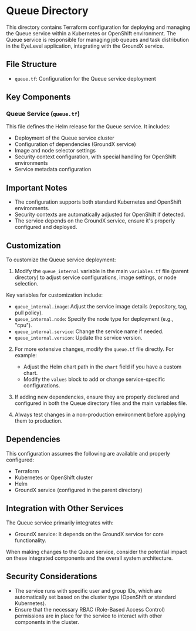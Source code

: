 # Queue Directory

This directory contains Terraform configuration for deploying and managing the Queue service within a Kubernetes or OpenShift environment. The Queue service is responsible for managing job queues and task distribution in the EyeLevel application, integrating with the GroundX service.

## File Structure

- `queue.tf`: Configuration for the Queue service deployment

## Key Components

### Queue Service (`queue.tf`)

This file defines the Helm release for the Queue service. It includes:

- Deployment of the Queue service cluster
- Configuration of dependencies (GroundX service)
- Image and node selector settings
- Security context configuration, with special handling for OpenShift environments
- Service metadata configuration

## Important Notes

- The configuration supports both standard Kubernetes and OpenShift environments.
- Security contexts are automatically adjusted for OpenShift if detected.
- The service depends on the GroundX service, ensure it's properly configured and deployed.

## Customization

To customize the Queue service deployment:

1. Modify the `queue_internal` variable in the main `variables.tf` file (parent directory) to adjust service configurations, image settings, or node selection.

Key variables for customization include:

- `queue_internal.image`: Adjust the service image details (repository, tag, pull policy).
- `queue_internal.node`: Specify the node type for deployment (e.g., "cpu").
- `queue_internal.service`: Change the service name if needed.
- `queue_internal.version`: Update the service version.

2. For more extensive changes, modify the `queue.tf` file directly. For example:
   - Adjust the Helm chart path in the `chart` field if you have a custom chart.
   - Modify the `values` block to add or change service-specific configurations.

3. If adding new dependencies, ensure they are properly declared and configured in both the Queue directory files and the main variables file.

4. Always test changes in a non-production environment before applying them to production.

## Dependencies

This configuration assumes the following are available and properly configured:
- Terraform
- Kubernetes or OpenShift cluster
- Helm
- GroundX service (configured in the parent directory)

## Integration with Other Services

The Queue service primarily integrates with:
- GroundX service: It depends on the GroundX service for core functionality.

When making changes to the Queue service, consider the potential impact on these integrated components and the overall system architecture.

## Security Considerations

- The service runs with specific user and group IDs, which are automatically set based on the cluster type (OpenShift or standard Kubernetes).
- Ensure that the necessary RBAC (Role-Based Access Control) permissions are in place for the service to interact with other components in the cluster.